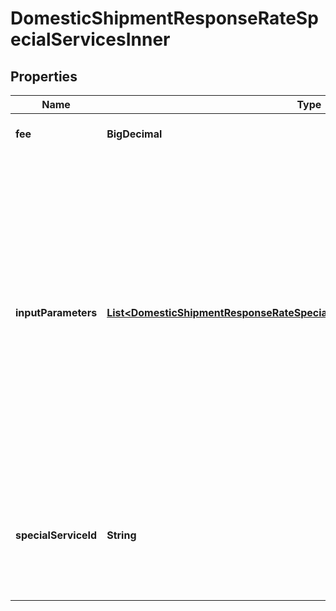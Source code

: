 

# DomesticShipmentResponseRateSpecialServicesInner


## Properties

| Name | Type | Description | Notes |
|------------ | ------------- | ------------- | -------------|
|**fee** | **BigDecimal** | The amount of the special service. |  [optional] |
|**inputParameters** | [**List&lt;DomesticShipmentResponseRateSpecialServicesInnerInputParametersInner&gt;**](DomesticShipmentResponseRateSpecialServicesInnerInputParametersInner.md) | &gt;-The parameters to set for the special service, such as an insurance value or a receipt-number format. This is required if the specialservice requires input parameters. If a special service does not require input parameters, you can either leave out the array or pass an empty array. |  [optional] |
|**specialServiceId** | **String** | A unique identifier associated to the Special Service , which depends on the carrier based service. |  [optional] |



